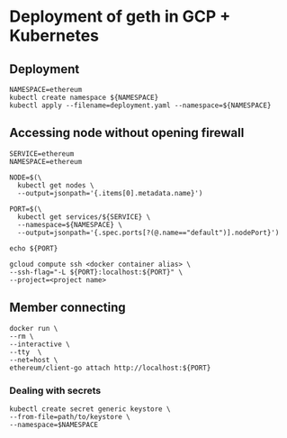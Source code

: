 # Deployment of geth in GCP + Kubernetes

## Deployment

```
NAMESPACE=ethereum
kubectl create namespace ${NAMESPACE}
kubectl apply --filename=deployment.yaml --namespace=${NAMESPACE}
```


## Accessing node without opening firewall


```
SERVICE=ethereum
NAMESPACE=ethereum

NODE=$(\
  kubectl get nodes \
  --output=jsonpath='{.items[0].metadata.name}')

PORT=$(\
  kubectl get services/${SERVICE} \
  --namespace=${NAMESPACE} \
  --output=jsonpath='{.spec.ports[?(@.name=="default")].nodePort}')

echo ${PORT}

gcloud compute ssh <docker container alias> \
--ssh-flag="-L ${PORT}:localhost:${PORT}" \
--project=<project name>
```


## Member connecting

```
docker run \
--rm \
--interactive \
--tty  \
--net=host \
ethereum/client-go attach http://localhost:${PORT}
```

### Dealing with secrets

```
kubectl create secret generic keystore \
--from-file=path/to/keystore \
--namespace=$NAMESPACE
```